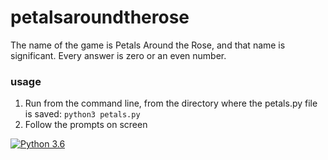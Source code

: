 # petalsaroundtherose
The name of the game is Petals Around the Rose, and that name is significant.
Every answer is zero or an even number.

### usage
1. Run from the command line, from the directory where the petals.py file is saved:  `python3 petals.py`
2. Follow the prompts on screen

[![Python 3.6](https://img.shields.io/badge/python-3.6-blue.svg)](https://www.python.org/downloads/release/python-360/)
